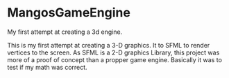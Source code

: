 # MangosGameEngine
My first attempt at creating a 3d engine.

This is my first  attempt at creating a 3-D graphics. It to SFML to render vertices to the screen. As SFML is a 2-D
graphics Library, this project was more of a proof of concept than a propper game engine. Basically it was to test 
if my math was correct.
